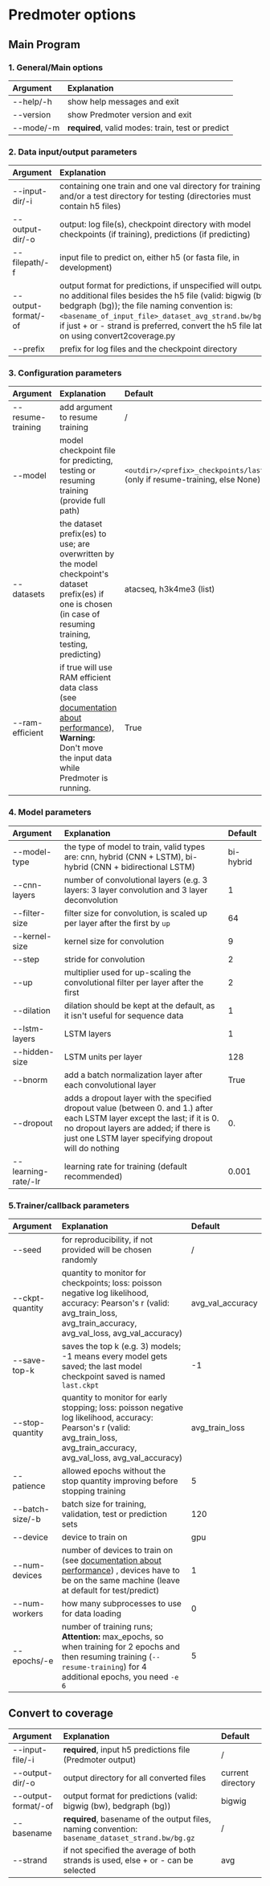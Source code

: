 # Predmoter options
## Main Program
### 1. General/Main options
| Argument  | Explanation                                       |
|:----------|:--------------------------------------------------|
| --help/-h | show help messages and exit                       |
| --version | show Predmoter version and exit                   |
| --mode/-m | **required**, valid modes: train, test or predict |
### 2. Data input/output parameters
| Argument            | Explanation                                                                                                                                                                                                                                                                                                                | Default           |
|:--------------------|:---------------------------------------------------------------------------------------------------------------------------------------------------------------------------------------------------------------------------------------------------------------------------------------------------------------------------|:------------------|
| --input-dir/-i      | containing one train and one val directory for training and/or a test directory for testing (directories must contain h5 files)                                                                                                                                                                                            | current directory |
| --output-dir/-o     | output: log file(s), checkpoint directory with model checkpoints (if training), predictions (if predicting)                                                                                                                                                                                                                | current directory |
| --filepath/-f       | input file to predict on, either h5 (or fasta file, in development)                                                                                                                                                                                                                                                        | /                 |
| --output-format/-of | output format for predictions, if unspecified will output no additional files besides the h5 file (valid: bigwig (bw), bedgraph (bg)); the file naming convention is: ``<basename_of_input_file>_dataset_avg_strand.bw/bg.gz``, if just + or - strand is preferred, convert the h5 file later on using convert2coverage.py | /                 |
| --prefix            | prefix for log files and the checkpoint directory                                                                                                                                                                                                                                                                          | /                 |
### 3. Configuration parameters
| Argument          | Explanation                                                                                                                                                           | Default                                                                          |
|:------------------|:----------------------------------------------------------------------------------------------------------------------------------------------------------------------|:---------------------------------------------------------------------------------|
| --resume-training | add argument to resume training                                                                                                                                       | /                                                                                |
| --model           | model checkpoint file for predicting, testing or resuming training (provide full path)                                                                                | ``<outdir>/<prefix>_checkpoints/last.ckpt`` (only if resume-training, else None) |
| --datasets        | the dataset prefix(es) to use; are overwritten by the model checkpoint's dataset prefix(es) if one is chosen (in case of resuming training, testing, predicting)      | atacseq, h3k4me3 (list)                                                          |
| --ram-efficient   | if true will use RAM efficient data class (see [documentation about performance](performance.md)), **Warning:** Don't move the input data while Predmoter is running. | True                                                                             |
### 4. Model parameters
| Argument            | Explanation                                                                                                                                                                                                                  | Default   |
|:--------------------|:-----------------------------------------------------------------------------------------------------------------------------------------------------------------------------------------------------------------------------|:----------|
| --model-type        | the type of model to train, valid types are: cnn, hybrid (CNN + LSTM), bi-hybrid (CNN + bidirectional LSTM)                                                                                                                  | bi-hybrid |
| --cnn-layers        | number of convolutional layers (e.g. 3 layers: 3 layer convolution and 3 layer deconvolution                                                                                                                                 | 1         |
| --filter-size       | filter size for convolution, is scaled up per layer after the first by ``up``                                                                                                                                                | 64        |
| --kernel-size       | kernel size for convolution                                                                                                                                                                                                  | 9         |
| --step              | stride for convolution                                                                                                                                                                                                       | 2         |
| --up                | multiplier used for up-scaling the convolutional filter per layer after the first                                                                                                                                            | 2         |
| --dilation          | dilation should be kept at the default, as it isn't useful for sequence data                                                                                                                                                 | 1         |
| --lstm-layers       | LSTM layers                                                                                                                                                                                                                  | 1         |
| --hidden-size       | LSTM units per layer                                                                                                                                                                                                         | 128       |
| --bnorm             | add a batch normalization layer after each convolutional layer                                                                                                                                                               | True      |
| --dropout           | adds a dropout layer with the specified dropout value (between 0. and 1.) after each LSTM layer except the last; if it is 0. no dropout layers are added; if there is just one LSTM layer specifying dropout will do nothing | 0.        |
| --learning-rate/-lr | learning rate for training (default recommended)                                                                                                                                                                             | 0.001     |
### 5.Trainer/callback parameters
| Argument        | Explanation                                                                                                                                                                      | Default          |
|:----------------|:---------------------------------------------------------------------------------------------------------------------------------------------------------------------------------|:-----------------|
| --seed          | for reproducibility, if not provided will be chosen randomly                                                                                                                     | /                |
| --ckpt-quantity | quantity to monitor for checkpoints; loss: poisson negative log likelihood, accuracy: Pearson's r (valid: avg_train_loss, avg_train_accuracy, avg_val_loss, avg_val_accuracy)    | avg_val_accuracy |
| --save-top-k    | saves the top k (e.g. 3) models; -1 means every model gets saved; the last model checkpoint saved is named ``last.ckpt``                                                         | -1               |
| --stop-quantity | quantity to monitor for early stopping; loss: poisson negative log likelihood, accuracy: Pearson's r (valid: avg_train_loss, avg_train_accuracy, avg_val_loss, avg_val_accuracy) | avg_train_loss   |
| --patience      | allowed epochs without the stop quantity improving before stopping training                                                                                                      | 5                |
| --batch-size/-b | batch size for training, validation, test or prediction sets                                                                                                                     | 120              |
| --device        | device to train on                                                                                                                                                               | gpu              |
| --num-devices   | number of devices to train on (see [documentation about performance](performance.md)) , devices have to be on the same machine (leave at default for test/predict)               | 1                |
| --num-workers   | how many subprocesses to use for data loading                                                                                                                                    | 0                |
| --epochs/-e     | number of training runs; **Attention:** max_epochs, so when training for 2 epochs and then resuming training (``--resume-training``) for 4 additional epochs, you need ``-e 6``  | 5                |

## Convert to coverage
| Argument            | Explanation                                                                                         | Default           |
|:--------------------|:----------------------------------------------------------------------------------------------------|:------------------|
| --input-file/-i     | **required**, input h5 predictions file (Predmoter output)                                          | /                 |
| --output-dir/-o     | output directory for all converted files                                                            | current directory |
| --output-format/-of | output format for predictions (valid: bigwig (bw), bedgraph (bg))                                   | bigwig            |
| --basename          | **required**, basename of the output files, naming convention: ``basename_dataset_strand.bw/bg.gz`` | /                 |
| --strand            | if not specified the average of both strands is used, else + or - can be selected                   | avg               |
